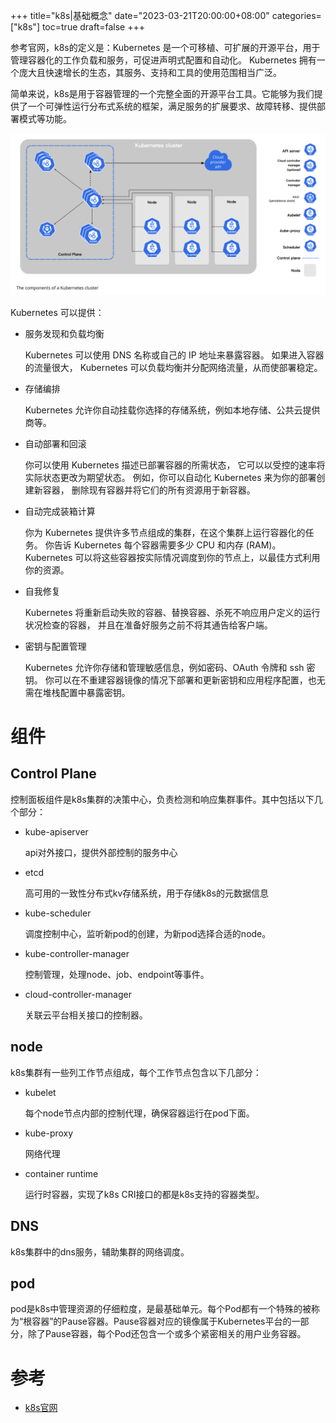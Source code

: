 +++
title="k8s|基础概念"
date="2023-03-21T20:00:00+08:00"
categories=["k8s"]
toc=true
draft=false
+++

参考官网，k8s的定义是：Kubernetes 是一个可移植、可扩展的开源平台，用于管理容器化的工作负载和服务，可促进声明式配置和自动化。 Kubernetes 拥有一个庞大且快速增长的生态，其服务、支持和工具的使用范围相当广泛。

简单来说，k8s是用于容器管理的一个完整全面的开源平台工具。它能够为我们提供了一个可弹性运行分布式系统的框架，满足服务的扩展要求、故障转移、提供部署模式等功能。

![k8s集群结构](m1.png)

Kubernetes 可以提供：

- 服务发现和负载均衡

    Kubernetes 可以使用 DNS 名称或自己的 IP 地址来暴露容器。 如果进入容器的流量很大， Kubernetes 可以负载均衡并分配网络流量，从而使部署稳定。

- 存储编排

    Kubernetes 允许你自动挂载你选择的存储系统，例如本地存储、公共云提供商等。

- 自动部署和回滚

    你可以使用 Kubernetes 描述已部署容器的所需状态， 它可以以受控的速率将实际状态更改为期望状态。 例如，你可以自动化 Kubernetes 来为你的部署创建新容器， 删除现有容器并将它们的所有资源用于新容器。

- 自动完成装箱计算

    你为 Kubernetes 提供许多节点组成的集群，在这个集群上运行容器化的任务。 你告诉 Kubernetes 每个容器需要多少 CPU 和内存 (RAM)。 Kubernetes 可以将这些容器按实际情况调度到你的节点上，以最佳方式利用你的资源。

- 自我修复

    Kubernetes 将重新启动失败的容器、替换容器、杀死不响应用户定义的运行状况检查的容器， 并且在准备好服务之前不将其通告给客户端。

- 密钥与配置管理

    Kubernetes 允许你存储和管理敏感信息，例如密码、OAuth 令牌和 ssh 密钥。 你可以在不重建容器镜像的情况下部署和更新密钥和应用程序配置，也无需在堆栈配置中暴露密钥。

# 组件

## Control Plane

控制面板组件是k8s集群的决策中心，负责检测和响应集群事件。其中包括以下几个部分：

- kube-apiserver

    api对外接口，提供外部控制的服务中心

- etcd

    高可用的一致性分布式kv存储系统，用于存储k8s的元数据信息

- kube-scheduler

    调度控制中心，监听新pod的创建，为新pod选择合适的node。

- kube-controller-manager

    控制管理，处理node、job、endpoint等事件。

- cloud-controller-manager

    关联云平台相关接口的控制器。

## node

k8s集群有一些列工作节点组成，每个工作节点包含以下几部分：

- kubelet

    每个node节点内部的控制代理，确保容器运行在pod下面。

- kube-proxy

    网络代理

- container runtime

    运行时容器，实现了k8s CRI接口的都是k8s支持的容器类型。

## DNS

k8s集群中的dns服务，辅助集群的网络调度。

## pod

pod是k8s中管理资源的仔细粒度，是最基础单元。每个Pod都有一个特殊的被称为“根容器”的Pause容器。Pause容器对应的镜像属于Kubernetes平台的一部分，除了Pause容器，每个Pod还包含一个或多个紧密相关的用户业务容器。

# 参考

- [k8s官网](https://kubernetes.io/zh-cn/docs/concepts/overview/)